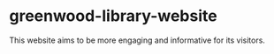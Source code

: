 # greenwood-library-website
This website aims to be more engaging and informative for its visitors.
